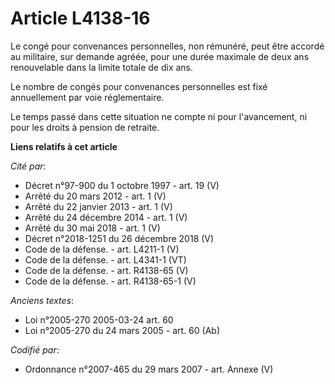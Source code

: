 # Article L4138-16

Le congé pour convenances personnelles, non rémunéré, peut être accordé au militaire, sur demande agréée, pour une durée
maximale de deux ans renouvelable dans la limite totale de dix ans.

Le nombre de congés pour convenances personnelles est fixé annuellement par voie réglementaire.

Le temps passé dans cette situation ne compte ni pour l'avancement, ni pour les droits à pension de retraite.

**Liens relatifs à cet article**

_Cité par_:

  - Décret n°97-900 du 1 octobre 1997 - art. 19 (V)
  - Arrêté du 20 mars 2012 - art. 1 (V)
  - Arrêté du 22 janvier 2013 - art. 1 (V)
  - Arrêté du 24 décembre 2014 - art. 1 (V)
  - Arrêté du 30 mai 2018 - art. 1 (V)
  - Décret n°2018-1251 du 26 décembre 2018 (V)
  - Code de la défense. - art. L4211-1 (V)
  - Code de la défense. - art. L4341-1 (VT)
  - Code de la défense. - art. R4138-65 (V)
  - Code de la défense. - art. R4138-65-1 (V)

_Anciens textes_:

  - Loi n°2005-270 2005-03-24 art. 60
  - Loi n°2005-270 du 24 mars 2005 - art. 60 (Ab)

_Codifié par_:

  - Ordonnance n°2007-465 du 29 mars 2007 - art. Annexe (V)
